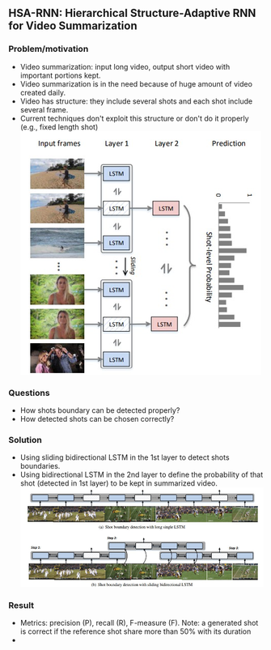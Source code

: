 ## HSA-RNN: Hierarchical Structure-Adaptive RNN for Video Summarization

### Problem/motivation
- Video summarization: input long video, output short video with important portions kept.
- Video summarization is in the need because of huge amount of video created daily.
- Video has structure: they include several shots and each shot include several frame.
- Current techniques don't exploit this structure or don't do it properly (e.g., fixed length shot)
![alt text](https://github.com/cescvietnam/CS2205.CH1501/blob/main/images/QT31_Problem.jpg?raw=true)

### Questions
- How shots boundary can be detected properly?
- How detected shots can be chosen correctly?

### Solution
- Using sliding bidirectional LSTM in the 1st layer to detect shots boundaries.
- Using bidirectional LSTM in the 2nd layer to define the probability of that shot (detected in 1st layer) to be kept in summarized video.
![alt text](https://github.com/cescvietnam/CS2205.CH1501/blob/main/images/QT31_solution.jpg?raw=true)

### Result
- Metrics: precision (P), recall (R), F-measure (F). Note: a generated shot is correct if the reference shot share more than 50% with its duration
- 
